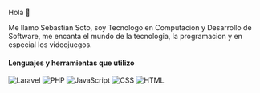 Hola 👋

Me llamo Sebastian Soto, soy Tecnologo en Computacion y Desarrollo de Software, me encanta el mundo de la tecnologia, la programacion y en especial los videojuegos.

#### Lenguajes y herramientas que utilizo

<span>
  <img src="https://img.shields.io/badge/-Laravel-FF2D20?logo=laravel&logoColor=white&style=flat" alt="Laravel" />
</span>
<span>
  <img src="https://img.shields.io/badge/-PHP-777BB4?logo=php&logoColor=white&style=flat" alt="PHP" />
</span>
<span>
  <img src="https://img.shields.io/badge/-JavaScript-F7DF1E?logo=javascript&logoColor=black&style=flat" alt="JavaScript" />
</span>
<span>
  <img src="https://img.shields.io/badge/-CSS-1572B6?logo=css3&logoColor=white&style=flat" alt="CSS" />
</span>
<span>
  <img src="https://img.shields.io/badge/-HTML-E34F26?logo=html5&logoColor=white&style=flat" alt="HTML" />
</span>
<!--
**Otoyase/Otoyase** is a ✨ _special_ ✨ repository because its `README.md` (this file) appears on your GitHub profile.

Here are some ideas to get you started:

- 🔭 I’m currently working on ...
- 🌱 I’m currently learning ...
- 👯 I’m looking to collaborate on ...
- 🤔 I’m looking for help with ...
- 💬 Ask me about ...
- 📫 How to reach me: ...
- 😄 Pronouns: ...
- ⚡ Fun fact: ...
-->
